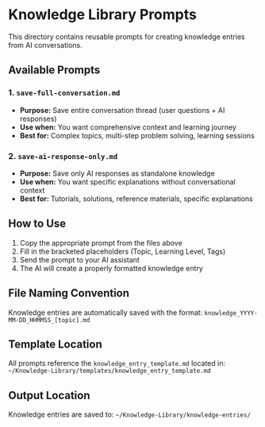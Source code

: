 # Knowledge Library Prompts

This directory contains reusable prompts for creating knowledge entries from AI conversations.

## Available Prompts

### 1. `save-full-conversation.md`
- **Purpose:** Save entire conversation thread (user questions + AI responses)
- **Use when:** You want comprehensive context and learning journey
- **Best for:** Complex topics, multi-step problem solving, learning sessions

### 2. `save-ai-response-only.md`
- **Purpose:** Save only AI responses as standalone knowledge
- **Use when:** You want specific explanations without conversational context
- **Best for:** Tutorials, solutions, reference materials, specific explanations

## How to Use

1. Copy the appropriate prompt from the files above
2. Fill in the bracketed placeholders (Topic, Learning Level, Tags)
3. Send the prompt to your AI assistant
4. The AI will create a properly formatted knowledge entry

## File Naming Convention

Knowledge entries are automatically saved with the format:
`knowledge_YYYY-MM-DD_HHMMSS_[topic].md`

## Template Location

All prompts reference the `knowledge_entry_template.md` located in:
`~/Knowledge-Library/templates/knowledge_entry_template.md`

## Output Location

Knowledge entries are saved to:
`~/Knowledge-Library/knowledge-entries/`
